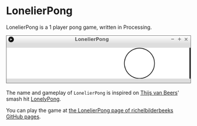 # LonelierPong

LonelierPong is a 1 player pong game, written in Processing.

![LonelierPong v1.0](Screenshots/LonelierPong_1_0.png)

The name and gameplay of `LonelierPong` is inspired on 
[Thijs van Beers](https://github.com/thijsvb)'
smash hit 
[LonelyPong](https://github.com/thijsvb/thijsvb.github.io/tree/master/LonelyPong).

You can play the game at 
[the LonelierPong page of richelbilderbeeks GitHub pages](http://richelbilderbeek.github.io/LonelierPong/LonelierPong.html).
